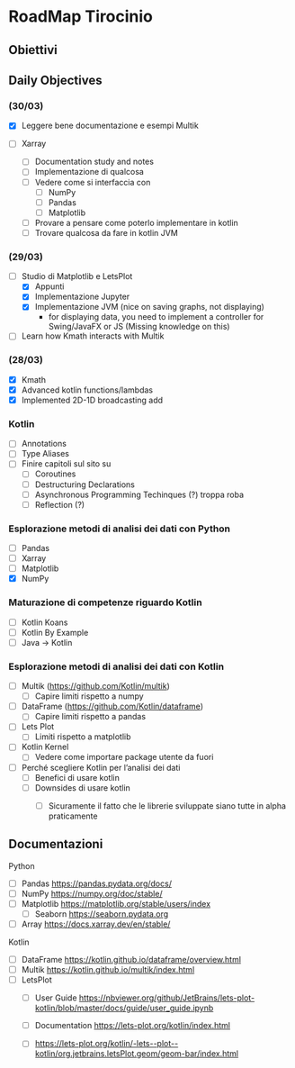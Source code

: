 # RoadMap Tirocinio

## Obiettivi

## Daily Objectives 

### (30/03)

- [x] Leggere bene documentazione e esempi Multik

- [ ] Xarray
    - [ ] Documentation study and notes
    - [ ] Implementazione di qualcosa
    - [ ] Vedere come si interfaccia con
        - [ ] NumPy
        - [ ] Pandas
        - [ ] Matplotlib
    - [ ] Provare a pensare come poterlo implementare in kotlin
    - [ ] Trovare qualcosa da fare in kotlin JVM

### (29/03)
- [ ] Studio di Matplotlib e LetsPlot 
    - [x] Appunti 
    - [x] Implementazione Jupyter
    - [x] Implementazione JVM (nice on saving graphs, not displaying)
        - for displaying data, you need to implement a controller for
          Swing/JavaFX or JS (Missing knowledge on this)
- [ ] Learn how Kmath interacts with Multik

### (28/03)
- [x] Kmath
- [x] Advanced kotlin functions/lambdas
- [x] Implemented 2D-1D broadcasting add

### Kotlin
- [ ] Annotations
- [ ] Type Aliases
- [ ] Finire capitoli sul sito su
    - [ ] Coroutines
    - [ ] Destructuring Declarations
    - [ ] Asynchronous Programming Techinques (?) troppa roba
    - [ ] Reflection (?)

### Esplorazione metodi di analisi dei dati con Python
- [ ] Pandas
- [ ] Xarray
- [ ] Matplotlib
- [x] NumPy

### Maturazione di competenze riguardo Kotlin
- [ ] Kotlin Koans
- [ ] Kotlin By Example
- [ ] Java -> Kotlin

### Esplorazione metodi di analisi dei dati con Kotlin
- [ ] Multik (https://github.com/Kotlin/multik)
    - [ ] Capire limiti rispetto a numpy
- [ ] DataFrame (https://github.com/Kotlin/dataframe)
    - [ ] Capire limiti rispetto a pandas
- [ ] Lets Plot
    - [ ] Limiti rispetto a matplotlib
- [ ] Kotlin Kernel
    - [ ] Vedere come importare package utente da fuori
- [ ] Perché scegliere Kotlin per l’analisi dei dati
    - [ ] Benefici di usare kotlin
    - [ ] Downsides di usare kotlin
        - [ ] Sicuramente il fatto che le librerie sviluppate siano tutte in 
              alpha praticamente


## Documentazioni
Python
- [ ] Pandas https://pandas.pydata.org/docs/
- [ ] NumPy https://numpy.org/doc/stable/
- [ ] Matplotlib https://matplotlib.org/stable/users/index
    - [ ] Seaborn https://seaborn.pydata.org
- [ ] Array https://docs.xarray.dev/en/stable/

Kotlin
- [ ] DataFrame https://kotlin.github.io/dataframe/overview.html
- [ ] Multik https://kotlin.github.io/multik/index.html
- [ ] LetsPlot
    - [ ] User Guide https://nbviewer.org/github/JetBrains/lets-plot-kotlin/blob/master/docs/guide/user_guide.ipynb
    - [ ] Documentation https://lets-plot.org/kotlin/index.html
    - [ ] https://lets-plot.org/kotlin/-lets--plot--kotlin/org.jetbrains.letsPlot.geom/geom-bar/index.html

